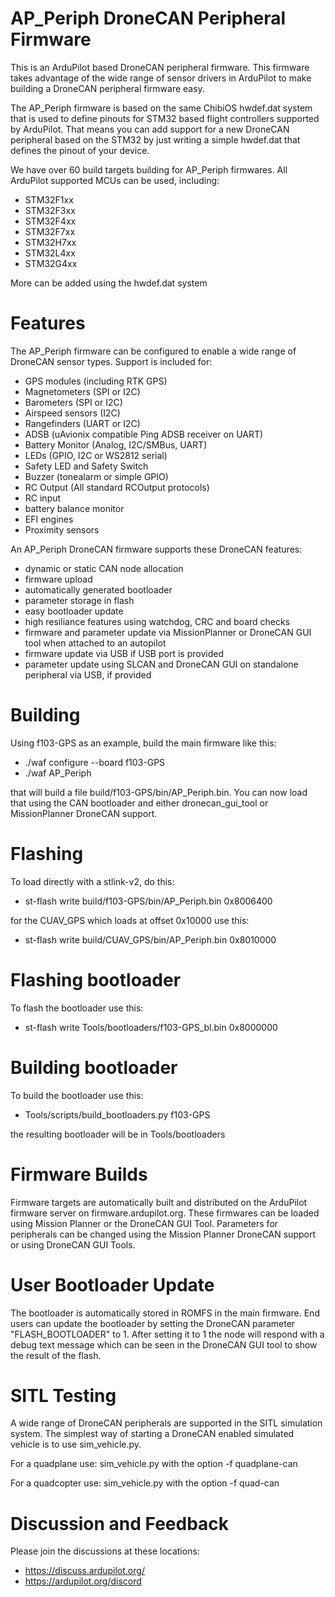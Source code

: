 # AP_Periph DroneCAN Peripheral Firmware

This is an ArduPilot based DroneCAN peripheral firmware. This firmware
takes advantage of the wide range of sensor drivers in ArduPilot to
make building a DroneCAN peripheral firmware easy.

The AP_Periph firmware is based on the same ChibiOS hwdef.dat system
that is used to define pinouts for STM32 based flight controllers
supported by ArduPilot. That means you can add support for a new
DroneCAN peripheral based on the STM32 by just writing a simple
hwdef.dat that defines the pinout of your device.

We have over 60 build targets building for AP_Periph firmwares. All
ArduPilot supported MCUs can be used, including:

 - STM32F1xx
 - STM32F3xx
 - STM32F4xx
 - STM32F7xx
 - STM32H7xx
 - STM32L4xx
 - STM32G4xx

More can be added using the hwdef.dat system

# Features

The AP_Periph firmware can be configured to enable a wide range of
DroneCAN sensor types. Support is included for:

 - GPS modules (including RTK GPS)
 - Magnetometers (SPI or I2C)
 - Barometers (SPI or I2C)
 - Airspeed sensors (I2C)
 - Rangefinders (UART or I2C)
 - ADSB (uAvionix compatible Ping ADSB receiver on UART)
 - Battery Monitor (Analog, I2C/SMBus, UART)
 - LEDs (GPIO, I2C or WS2812 serial)
 - Safety LED and Safety Switch
 - Buzzer (tonealarm or simple GPIO)
 - RC Output (All standard RCOutput protocols)
 - RC input
 - battery balance monitor
 - EFI engines
 - Proximity sensors

An AP_Periph DroneCAN firmware supports these DroneCAN features:

 - dynamic or static CAN node allocation
 - firmware upload
 - automatically generated bootloader
 - parameter storage in flash
 - easy bootloader update
 - high resiliance features using watchdog, CRC and board checks
 - firmware and parameter update via MissionPlanner or DroneCAN GUI tool when attached to an autopilot
 - firmware update via USB if USB port is provided
 - parameter update using SLCAN and DroneCAN GUI on standalone peripheral via USB, if provided

# Building

Using f103-GPS as an example, build the main firmware like this:

 - ./waf configure --board f103-GPS
 - ./waf AP_Periph

that will build a file build/f103-GPS/bin/AP_Periph.bin. You can
now load that using the CAN bootloader and either dronecan_gui_tool or
MissionPlanner DroneCAN support.

# Flashing

To load directly with a stlink-v2, do this:

 - st-flash write build/f103-GPS/bin/AP_Periph.bin 0x8006400

for the CUAV_GPS which loads at offset 0x10000 use this:

 - st-flash write build/CUAV_GPS/bin/AP_Periph.bin 0x8010000

# Flashing bootloader

To flash the bootloader use this:

 - st-flash write Tools/bootloaders/f103-GPS_bl.bin 0x8000000

# Building bootloader

To build the bootloader use this:

 - Tools/scripts/build_bootloaders.py f103-GPS

the resulting bootloader will be in Tools/bootloaders

# Firmware Builds

Firmware targets are automatically built and distributed on the
ArduPilot firmware server on firmware.ardupilot.org. These firmwares
can be loaded using Mission Planner or the DroneCAN GUI Tool. Parameters
for peripherals can be changed using the Mission Planner DroneCAN support
or using DroneCAN GUI Tools.

# User Bootloader Update

The bootloader is automatically stored in ROMFS in the main
firmware. End users can update the bootloader by setting the DroneCAN
parameter "FLASH_BOOTLOADER" to 1. After setting it to 1 the node will
respond with a debug text message which can be seen in the DroneCAN GUI
tool to show the result of the flash.

# SITL Testing

A wide range of DroneCAN peripherals are supported in the SITL
simulation system. The simplest way of starting a DroneCAN enabled
simulated vehicle is to use sim_vehicle.py.

For a quadplane use: sim_vehicle.py with the option -f quadplane-can

For a quadcopter use: sim_vehicle.py with the option -f quad-can

# Discussion and Feedback

Please join the discussions at these locations:

 - https://discuss.ardupilot.org/
 - https://ardupilot.org/discord

